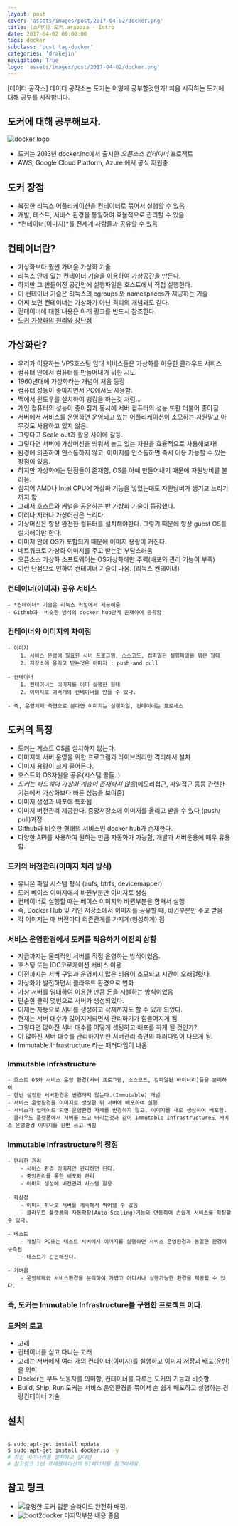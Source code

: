 ```yaml
---
layout: post
cover: 'assets/images/post/2017-04-02/docker.png'
title: (스터디) 도커.araboza - Intro
date: 2017-04-02 00:00:00
tags: docker
subclass: 'post tag-docker'
categories: 'drakejin'
navigation: True
logo: 'assets/images/post/2017-04-02/docker.png'
---
```

[데이터 공작소] 데이터 공작소는 도커는 어떻게 공부할것인가! 처음 시작하는 도커에 대해 공부를 시작합니다. 


## 도커에 대해 공부해보자.

![docker logo](/assets/posts/res/2017-04-02/docker.png)

 - 도커는 2013년 docker.inc에서 출시한 *오픈소스 컨테이너* 프로젝트  
 - AWS, Google Cloud Platform, Azure 에서 공식 지원중
  
 
## 도커 장점

 - 복잡한 리눅스 어플리케이션을 컨테이너로 묶어서 실행할 수 있음
 - 개발, 테스트, 서비스 환경을 통일하여 효율적으로 관리할 수 있음
 - *컨테이너(이미지)*를 전세계 사람들과 공유할 수 있음


## 컨테이너란?

 - 가상화보다 훨씬 가벼운 가상화 기술
 - 리눅스 안에 있는 컨테이너 기술을 이용하여 가상공간을 만든다.
 - 하지만 그 만들어진 공간안에 실행파일은 호스트에서 직접 실행한다.
 - 이 컨테이너 기술은 리눅스의 cgroups 와 namespaces가 제공하는 기술
 - 어찌 보면 컨테이너는 가상화가 아닌 격리의 개념과도 같다.
 - 컨테이너에 대한 내용은 아래 링크를 반드시 참조한다. 
 - [도커 가상화의 원리와 장단점](http://opennaru.tistory.com/105)

## 가상화란?

 - 우리가 이용하는 VPS호스팅 임대 서비스들은 가상화를 이용한 클라우드 서비스  
 - 컴퓨터 안에서 컴퓨터를 만들어내기 위한 시도 
 - 1960년대에 가상화라는 개념이 처음 등장
 - 컴퓨터 성능이 좋아지면서 PC에서도 사용함.
 - 맥에서 윈도우를 설치하여 뱅킹을 하는것 처럼...
 - 개인 컴퓨터의 성능이 좋아짐과 동시에 서버 컴퓨터의 성능 또한 더불어 좋아짐.
 - 서버에서 서비스를 운영하면 운영되고 있는 어플리케이션이 소모하는 자원말고 아무것도 사용하고 있지 않음.
 - 그렇다고 Scale out과 활용 사이에 갈등.
 - 그렇다면 서버에 가상머신을 띄워서 놀고 있는 자원을 효율적으로 사용해보자! 
 - 환경에 의존하여 인스톨하지 않고, 이미지를 인스톨하면 즉시 이용 가능할 수 있는 장점이 있음.
 - 하지만 가상화에는 단점들이 존재함, OS를 아예 만들어내기 때문에 자원낭비를 불러옴.
 - 심지어 AMD나 Intel CPU에 가상화 기능을 넣었는대도 자원낭비가 생기고 느리기 까지 함 
 - 그래서 호스트와 커널을 공유하는 반 가상화 기술이 등장했다.
 - 이러나 저러나 가상머신은 느리다. 
 - 가상머신은 항상 완전한 컴퓨터를 설치해야한다. 그렇기 때문에 항상 guest OS를 설치해야만 한다.
 - 이미지 안에 OS가 포함되기 때문에 이미지 용량이 커진다. 
 - 네트워크로 가상화 이미지를 주고 받는건 부담스러움
 - 오픈소스 가상화 소프트웨어는 OS가상화에만 주력(배포와 관리 기능이 부족)
 - 이런 단점으로 인하여 컨테이너 기술이 나옴. (리눅스 컨테이너)
 

### 컨테이너(이미지) 공유 서비스
    - *컨테이너* 기술은 리눅스 커널에서 제공해줌
    - Github과  비슷한 방식의 docker hub란게 존재하여 공유함

### 컨테이너와 이미지의 차이점

    - 이미지 
        1. 서비스 운영에 필요한 서버 프로그램, 소스코드, 컴파일된 실행파일을 묶은 형태 
        2. 저장소에 올리고 받는것은 이미지 : push and pull
    
    - 컨테이너
        1. 컨테이너는 이미지를 이미 실행한 형태
        2. 이미지로 여러개의 컨테이너를 만들 수 있다.
    
    - 즉, 운영체제 측면으로 본다면 이미지는 실행파일, 컨테이너는 프로세스 


## 도커의 특징

 - 도커는 게스트 OS를 설치하지 않는다.
 - 이미지에 서버 운영을 위한 프로그램과 라이브러리만 격리해서 설치
 - 이미지 용량이 크게 줄어든다. 
 - 호스트와 OS자원을 공유(시스템 콜들..)
 - *도커는 하드웨어 가상화 계층이 존재하지 않음*(메모리접근, 파일접근 등등 관련한 기능에서 가상화보다 빠른 성능을 보여줌)
 - 이미지 생성과 배포에 특화됨
 - 이미지 버전관리 제공한다. 중앙저장소에 이미지를 올리고 받을 수 있다 (push/ pull)과정 
 - Github과 비슷한 형태의 서비스인 docker hub가 존재한다. 
 - 다양한 API를 사용하여 원하는 만큼 자동화가 가능함, 개발과 서버운용에 매우 유용함.


### 도커의 버전관리(이미지 처리 방식) 

 - 유니온 파일 시스템 형식 (aufs, btrfs, devicemapper)
 - 도커 베이스 이미지에서 바뀐부분만 이미지로 생성
 - 컨테이너로 실행할 때는 베이스 이미지와 바뀐부분을 합쳐서 실행
 - 즉, Docker Hub 및 개인 저장소에서 이미지를 공유할 때, 바뀐부분만 주고 받음
 - 각 이미지는 매 버전마다 의존관계를 가지게(형성하게) 됨

### 서비스 운영환경에서 도커를 적용하기 이전의 상황 

 - 지금까지는 물리적인 서버를 직접 운영하는 방식이었음.
 - 호스팅 또는 IDC코로케이션 서비스 이용
 - 이전까지는 서버 구입과 운영까지 많은 비용이 소모되고 시간이 오래걸렸다. 
 - 가상화가 발전하면서 클라우드 환경으로 변화
 - 가상 서버를 임대하여 이용한 만큼 돈을 지불하는 방식이었음
 - 단순한 클릭 몇번으로 서버가 생성되었다. 
 - 이제는 자동으로 서버를 생성하고 삭제까지도 할 수 있게 되었다.
 - 현재는 서버 대수가 많아지게되면서 관리하기가 힘들어지게 됨
 - 그렇다면 많아진 서버 대수를 어떻게 셋팅하고 배포를 하게 될 것인가?
 - 이 많아진 서버 대수를 관리하기위한 서버관리 측면의 패러다임이 나오게 됨.
 - Immutable Infrastructure 라는 패러다임이 나옴

### Immutable Infrastructure
    - 호스트 OS와 서비스 운영 환경(서버 프로그램, 소스코드, 컴파일된 바이너리)들을 분리하여 
    - 한번 설정한 서버환경은 변경하지 않는다.(Immutable) 개념
    - 서비스 운영환경을 이미지로 생성한 뒤 서버에 배포하여 실행
    - 서비스가 업데이트 되면 운영환경 자체를 변경하지 않고, 이미지를 새로 생성하여 배포함.
    - 클라우드 플랫폼에서 서버를 쓰고 버리는것과 같이 Immutable Infrastructure도 서비스 운영환경 이미지를 한번 쓰고 버림
    
### Immutable Infrastructure의 장점

    - 편리한 관리
        - 서비스 환경 이미지만 관리하면 된다.
        - 중앙관리를 통한 배포와 관리
        - 이미지 생성에 버전관리 시스템 활용 

    - 확상정
        - 이미지 하나로 서버를 계속해서 찍어낼 수 있음
        - 클라우트 플랫폼의 자동확장(Auto Scaling)기능와 연동하여 손쉽게 서비스를 확장할 수 있다.

    - 테스트
        - 개발자 PC또는 테스트 서버에서 이미지를 실행하면 서비스 운영환경과 동일한 환경이 구축됨
        - 테스트가 간편해진다.

    - 가벼움
        - 운영체제와 서비스환경을 분리하여 가볍고 어디서나 실행가능한 환경을 제공할 수 있다. 

### 즉, 도커는 Immutable Infrastructure를 구현한 프로젝트 이다.


### 도커의 로고
 - 고래
 - 컨테이너를 싣고 다니는 고래  
 - 고래는 서버에서 여러 개의 컨테이너(이미지)를 실행하고 이미지 저장과 배포(운반)을 의미
 - Docker는 부두 노동자를 의미함, 컨테이너를 다루는 도커의 기능과 비슷함. 
 - Build, Ship, Run 도커는 서비스 운영환경을 묶어서 손 쉽게 배포하고 실행하는 경량컨테이너 기술

## 설치

``` bash

$ sudo apt-get install update
$ sudo apt-get install docker.io -y
# 최신 바이너리를 설치하고 싶다면
# 참고링크 1번 프레젠테이션의 91페이지를 참고하세요.
```

 
## 참고 링크
 - ![유명한 도커 입문 슬라이드][docker slide] 완전히 배낌.
 - ![boot2docker][boot2docker] 마지막부분 내용 좋음  


[docker slide]: https://www.slideshare.net/pyrasis/docker-fordummies-44424016
[boot2docker]: https://docs.docker.com/machine/install-machine/#installing-machine-directly

